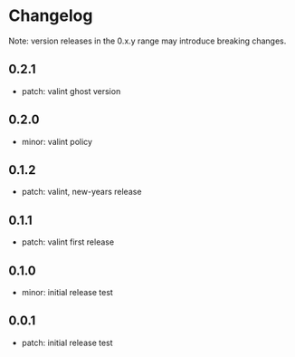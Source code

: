 # Changelog
Note: version releases in the 0.x.y range may introduce breaking changes.

## 0.2.1

- patch: valint ghost version

## 0.2.0

- minor: valint policy

## 0.1.2

- patch: valint, new-years release

## 0.1.1

- patch: valint first release

## 0.1.0

- minor: initial release test

## 0.0.1

- patch: initial release test
